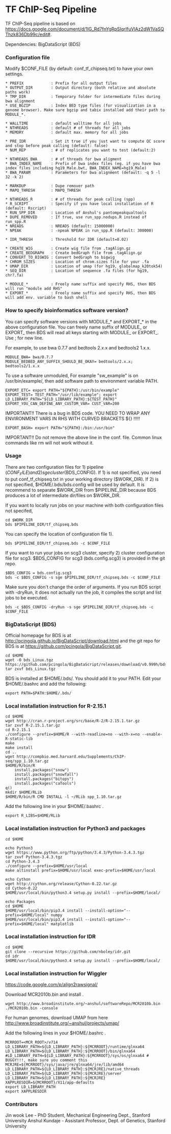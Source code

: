 TF ChIP-Seq Pipeline
===

TF ChIP-Seq pipeline is based on https://docs.google.com/document/d/1lG_Rd7fnYgRpSIqrIfuVlAz2dW1VaSQThzk836Db99c/edit#.

Dependencies: BigDataScript (BDS)


### Configuration file

Modify $CONF_FILE (by default: conf_tf_chipseq.txt) to have your own settings.

```
* PREFIX 			: Prefix for all output files
* OUTPUT_DIR 		: Output directory (both relative and absolute paths work)
* TMP_DIR 			: Temporary folder for intermediate files during bwa alignment
* USE_BGZIP			: Index BED type files (for visualization in a genome browser). Make sure bgzip and tabix installed add their path to MODULE_*.

* WALLTIME 			: default walltime for all jobs
* NTHREADS 			: default # of threads for all jobs
* MEMORY			: default max. memory for all jobs

* PRE_IDR 			: Set it true if you just want to compute QC score and stop before peak calling (default: false)
* NUM_REP			: # of replicates you want to test (default:2)

* NTHREADS_BWA 		: # of threads for bwa aligment
* BWA_INDEX_NAME	: Prefix of bwa index files (eg. if you have bwa index files including hg19_Male.bwt, BWA_INDEX_NAME=hg19_Male)
* BWA_PARAM			: Parameters for bwa alignment (default: -q 5 -l 32 -k 2)

* MARKDUP 			: Dupe remover path
* MAPQ_THRESH		: MAPQ_THRESH

* NTHREADS_R		: # of threads for peak calling (spp)
* R_SCRIPT			: Specify if you have local installation of R (default: Rscript)
* RUN_SPP_DIR 		: Location of Anshul's pantompeakqualtools
* DUPE_REMOVED		: If true, use run_spp.nodups.R instead of run_spp.R
* NREADS 			: NREADS (default: 15000000)
* NPEAK 			: -npeak NPEAK in run_spp.R (default: 300000)

* IDR_THRESH	 	: Threshold for IDR (default=0.02)

* CREATE_WIG  		: Create wig file from .tagAlign.gz
* CREATE_BEDGRAPH 	: Create bedGraph file from .tagAlign.gz
* CONVERT_TO_BIGWIG : Convert bedGraph to bigwig
* CHROM_SIZES 		: Location of chrom.sizes file for your .fa
* UMAP_DIR 			: Location of umap (for hg19, globalmap_k20tok54)
* SEQ_DIR 			: Location of sequence .fa files (for hg19, chr?.fa)

* MODULE_* 			: Freely name suffix and specify RHS, then BDS will run "module add RHS"
* EXPORT_* 			: Freely name suffix and specify RHS, then BDS will add env. variable to bash shell
```

### How to specify bioinformatics software version?

You can specify software versions with MODULE_* and EXPORT_* in the above configuration file. You can freely name suffix of MODULE_ or EXPORT_ then BDS will read all keys starting with MODULE_ or EXPORT_. Use ; for new line.

For example, to use bwa 0.7.7 and bedtools 2.x.x and bedtools2 1.x.x.

```
MODULE_BWA= bwa/0.7.7
MODULE_BEDBED_ANY_SUFFIX_SHOULD_BE_OKAY= bedtools/2.x.x; bedtools2/1.x.x
```

To use a software unmoduled, For example "sw_example" is on /usr/bin/example/, then add software path to environment variable PATH.

```
EXPORT_ETC= export PATH="${PATH}:/usr/bin/example"
EXPORT_TEST= TEST_PATH="/usr/lib/example"; export LD_LIBRARY_PATH="${LD_LIBRARY_PATH}:${TEST_PATH}"
EXPORT_YOU_CAN_DEFINE_ANY_CUSTOM_VAR= CUST_VAR=200
```

IMPORTANT!! There is a bug in BDS code. YOU NEED TO WRAP ANY ENVIRONMENT VARS IN RHS WITH CURVED BRACKETS ${} !!!!!

```
EXPORT_BASH= export PATH="${PATH}:/bin:/usr/bin"
```

IMPORTANT!! Do not remove the above line in the conf. file. Common linux commands like rm will not work without it.


### Usage 


There are two configuration files for 1) pipeline ($CONF_FILE) and 2) sge cluster ($BDS_CONFIG). If 1) is not specified, you need to put conf_tf_chipseq.txt in your working directory ($WORK_DIR). If 2) is not specified, $HOME/.bds/bds.config will be used by default. It is recommend to separate $WORK_DIR from $PIPELINE_DIR because BDS produces a lot of intermediate dir/files on $WORK_DIR.

If you want to locally run jobs on your machine with both configuration files not specifed,

```
cd $WORK_DIR
bds $PIPELINE_DIR/tf_chipseq.bds
```

You can specify the location of configuration file 1).

```
bds $PIPELINE_DIR/tf_chipseq.bds -c $CONF_FILE
```

If you want to run your jobs on scg3 cluster, specify 2) cluster configuration file for scg3. $BDS_CONFIG for scg3 (bds.config.scg3) is provided in the git repo.
```
$BDS_CONFIG = bds.config.scg3
bds -c $BDS_CONFIG -s sge $PIPELINE_DIR/tf_chipseq.bds -c $CONF_FILE
```

Make sure you don't change the order of arguments. If you run BDS script with -dryRun, it does not actually run the job, it compiles the script and list jobs to be executed.

```
bds -c $BDS_CONFIG -dryRun -s sge $PIPELINE_DIR/tf_chipseq.bds -c $CONF_FILE
```

### BigDataScript (BDS)

Official homepage for BDS is at <a href="http://pcingola.github.io/BigDataScript/download.html">http://pcingola.github.io/BigDataScript/download.html</a> and the git repo for BDS is at <a href="https://github.com/pcingola/BigDataScript.git">https://github.com/pcingola/BigDataScript.git</a>.

```
cd $HOME
wget -O bds_Linux.tgz https://github.com/pcingola/BigDataScript/releases/download/v0.999h/bds_Linux.tgz
tar zxvf bds_Linux.tgz
```

BDS is installed at $HOME/.bds/. You should add it to your PATH. Edit your $HOME/.bashrc and add the following:
```
export PATH=$PATH:$HOME/.bds/
```

### Local installation instruction for R-2.15.1

```
cd $HOME
wget http://cran.r-project.org/src/base/R-2/R-2.15.1.tar.gz
tar zxvf R-2.15.1.tar.gz
cd R-2.15.1
./configure --prefix=$HOME/R --with-readline=no --with-x=no --enable-R-static-lib
make
make install
cd ..
wget http://compbio.med.harvard.edu/Supplements/ChIP-seq/spp_1.10.tar.gz
$HOME/R/bin/R
	install.packages("snow")
	install.packages("snowfall")
	install.packages("bitops")
	install.packages("caTools")
q()
mkdir $HOME/RLib
$HOME/R/bin/R CMD INSTALL -l ~/RLib spp_1.10.tar.gz
```
Add the following line in your $HOME/.bashrc .
```
export R_LIBS=$HOME/RLib
```

### Local installation instruction for Python3 and packages
```
cd $HOME

echo Python3
wget https://www.python.org/ftp/python/3.4.3/Python-3.4.3.tgz
tar zxvf Python-3.4.3.tgz
cd Python-3.4.3
./configure --prefix=$HOME/usr/local
make altinstall prefix=$HOME/usr/local exec-prefix=$HOME/usr/local

echo Cython 
wget http://cython.org/release/Cython-0.22.tar.gz
cd Cython-0.22
$HOME/usr/local/bin/python3.4 setup.py install --prefix=$HOME/local/

echo Packages
cd $HOME
$HOME/usr/local/bin/pip3.4 install --install-option="--prefix=$HOME/local" numpy
$HOME/usr/local/bin/pip3.4 install --install-option="--prefix=$HOME/local" matplotlib
```

### Local installation instruction for IDR

```
cd $HOME
git clone --recursive https://github.com/nboley/idr.git
cd idr
$HOME/usr/local/bin/python3.4 setup.py install --prefix=$HOME/local/
```

### Local installation instruction for Wiggler

<a href="https://code.google.com/p/align2rawsignal/">https://code.google.com/p/align2rawsignal/</a>

Download MCR2010b.bin and install .

```
wget http://www.broadinstitute.org/~anshul/softwareRepo/MCR2010b.bin
./MCR2010b.bin -console

```
For human genomes, download UMAP from here <a href="http://www.broadinstitute.org/~anshul/projects/umap/">http://www.broadinstitute.org/~anshul/projects/umap/</a>

Add the following lines in your $HOME/.bashrc .

```
MCRROOT=<MCR_ROOT>/v714
LD_LIBRARY_PATH=${LD_LIBRARY_PATH}:${MCRROOT}/runtime/glnxa64
LD_LIBRARY_PATH=${LD_LIBRARY_PATH}:${MCRROOT}/bin/glnxa64
#LD_LIBRARY_PATH=${LD_LIBRARY_PATH}:${MCRROOT}/sys/os/glnxa64 # BUGGY!!!, make sure you comment this
MCRJRE=${MCRROOT}/sys/java/jre/glnxa64/jre/lib/amd64
LD_LIBRARY_PATH=${LD_LIBRARY_PATH}:${MCRJRE}/native_threads
LD_LIBRARY_PATH=${LD_LIBRARY_PATH}:${MCRJRE}/server
LD_LIBRARY_PATH=${LD_LIBRARY_PATH}:${MCRJRE}
XAPPLRESDIR=${MCRROOT}/X11/app-defaults
export LD_LIBRARY_PATH
export XAPPLRESDIR

```

### Contributors

Jin wook Lee - PhD Student, Mechanical Engineering Dept., Stanford University
Anshul Kundaje - Assistant Professor, Dept. of Genetics, Stanford University
